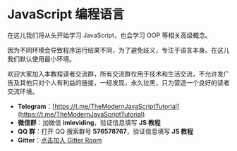 # JavaScript 编程语言

在这儿我们将从头开始学习 JavaScript，也会学习 OOP 等相关高级概念。

因为不同环境会导致程序运行结果不同，为了避免歧义，专注于语言本身。在这儿我们默认使用最小环境。

欢迎大家加入本教程读者交流群，所有交流群仅用于技术和生活交流，不允许发广告及其他只对个人有利益的链接，一经发现，永久拉黑，只为营造一个良好的读者交流环境。

- **Telegram**：[https://t.me/TheModernJavaScriptTutorial](https://t.me/TheModernJavaScriptTutorial)
- **微信群**：加微信 **imleviding**，验证信息填写 **JS 教程**
- **QQ 群**：打开 QQ 搜索群号 **576578767**，验证信息填写 **JS 教程**
- **Gitter**：[点击加入 Gitter Room](https://gitter.im/zh-javascript-info/community?utm_source=badge&utm_medium=badge&utm_campaign=pr-badge)
